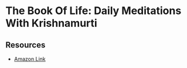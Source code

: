 The Book Of Life: Daily Meditations With Krishnamurti
===

Resources
---

- [Amazon Link][1]

<!-- Links -->
[1]: https://www.amazon.com/Book-Life-Daily-Meditations-Krishnamurti/dp/0060648791
